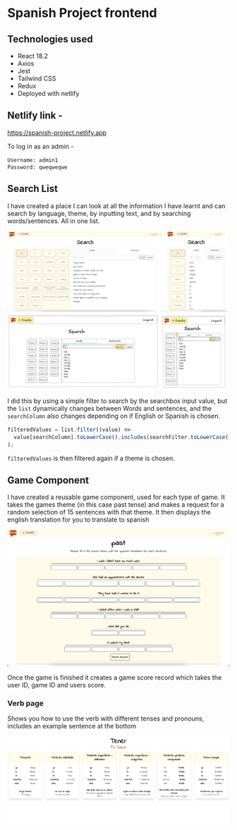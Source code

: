 # Spanish Project frontend

## Technologies used

- React 18.2
- Axios
- Jest
- Tailwind CSS
- Redux
- Deployed with netlify

## Netlify link -

https://spanish-project.netlify.app

To log in as an admin -

```
Username: admin1
Password: qweqweqwe
```

## Search List

I have created a place I can look at all the information I have learnt and can search by language, theme, by inputting text, and by searching words/sentences. All in one list.

<img src="./searchlist.png" alt='searchlist' width="500" />
<img src="./searchlist-plan.png" alt='searchlist-plan' width="500" />

I did this by using a simple filter to search by the searchbox input value, but the `list` dynamically changes between Words and sentences, and the `searchColumn` also changes depending on if English or Spanish is chosen.

```js
filteredValues = list.filter((value) =>
  value[searchColumn].toLowerCase().includes(searchFilter.toLowerCase())
);
```

`filteredValues` is then filtered again if a theme is chosen.

## Game Component

I have created a reusable game component, used for each type of game. It takes the games theme (in this case past tense) and makes a request for a random selection of 15 sentences with that theme. It then displays the english translation for you to translate to spanish

<img src="./game.png" alt='game' width="600" />

Once the game is finished it creates a game score record which takes the user ID, game ID and users score.

### Verb page

Shows you how to use the verb with different tenses and pronouns, includes an example sentence at the bottom

<img src="./verbs.png" alt='verb-page' width="600" />
